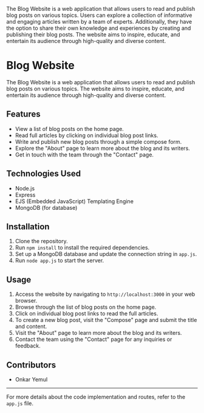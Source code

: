 The Blog Website is a web application that allows users to read and publish blog posts on various topics. Users can explore a collection of informative and engaging articles written by a team of experts. Additionally, they have the option to share their own knowledge and experiences by creating and publishing their blog posts. The website aims to inspire, educate, and entertain its audience through high-quality and diverse content.

# Blog Website

The Blog Website is a web application that allows users to read and publish blog posts on various topics. The website aims to inspire, educate, and entertain its audience through high-quality and diverse content.

## Features

- View a list of blog posts on the home page.
- Read full articles by clicking on individual blog post links.
- Write and publish new blog posts through a simple compose form.
- Explore the "About" page to learn more about the blog and its writers.
- Get in touch with the team through the "Contact" page.

## Technologies Used

- Node.js
- Express
- EJS (Embedded JavaScript) Templating Engine
- MongoDB (for database)

## Installation

1. Clone the repository.
2. Run `npm install` to install the required dependencies.
3. Set up a MongoDB database and update the connection string in `app.js`.
4. Run `node app.js` to start the server.

## Usage

1. Access the website by navigating to `http://localhost:3000` in your web browser.
2. Browse through the list of blog posts on the home page.
3. Click on individual blog post links to read the full articles.
4. To create a new blog post, visit the "Compose" page and submit the title and content.
5. Visit the "About" page to learn more about the blog and its writers.
6. Contact the team using the "Contact" page for any inquiries or feedback.

## Contributors

- Onkar Yemul

---
For more details about the code implementation and routes, refer to the `app.js` file.
